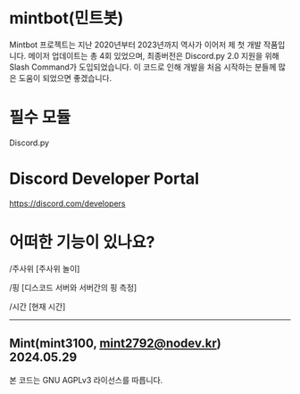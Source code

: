 # mintbot(민트봇)
Mintbot 프로젝트는 지난 2020년부터 2023년까지 역사가 이어저 제 첫 개발 작품입니다.
메이저 업데이트는 총 4회 있었으며, 최종버전은 Discord.py 2.0 지원을 위해 Slash Command가 도입되었습니다.
이 코드로 인해 개발을 처음 시작하는 분들께 많은 도움이 되었으면 좋겠습니다.

# 필수 모듈
Discord.py

# Discord Developer Portal
https://discord.com/developers

# 어떠한 기능이 있나요?

/주사위 [주사위 놀이]

/핑 [디스코드 서버와 서버간의 핑 측정]

/시간 [현재 시간]

----------------------------------------
Mint(mint3100, mint2792@nodev.kr)
2024.05.29
----------------------------------------
본 코드는 GNU AGPLv3 라이선스를 따릅니다.

